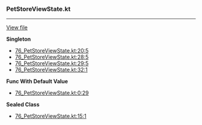 ### PetStoreViewState.kt
---
[View file](files/76_PetStoreViewState.kt)

**Singleton**

 - [76_PetStoreViewState.kt:20:5](files/76_PetStoreViewState.kt#L20)
 - [76_PetStoreViewState.kt:28:5](files/76_PetStoreViewState.kt#L28)
 - [76_PetStoreViewState.kt:29:5](files/76_PetStoreViewState.kt#L29)
 - [76_PetStoreViewState.kt:32:1](files/76_PetStoreViewState.kt#L32)

**Func With Default Value**

 - [76_PetStoreViewState.kt:0:29](files/76_PetStoreViewState.kt#L0:)

**Sealed Class**

 - [76_PetStoreViewState.kt:15:1](files/76_PetStoreViewState.kt#L15)
